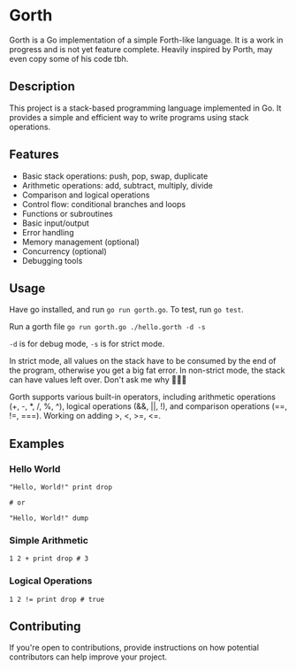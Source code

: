 # Gorth

Gorth is a Go implementation of a simple Forth-like language. It is a work in progress and is not yet feature complete. Heavily inspired by Porth, may even copy some of his code tbh.

## Description

This project is a stack-based programming language implemented in Go. It provides a simple and efficient way to write programs using stack operations.

## Features

-   Basic stack operations: push, pop, swap, duplicate
-   Arithmetic operations: add, subtract, multiply, divide
-   Comparison and logical operations
-   Control flow: conditional branches and loops
-   Functions or subroutines
-   Basic input/output
-   Error handling
-   Memory management (optional)
-   Concurrency (optional)
-   Debugging tools

## Usage

Have go installed, and run `go run gorth.go`. To test, run `go test`.

Run a gorth file
`go run gorth.go ./hello.gorth -d -s`

`-d` is for debug mode, `-s` is for strict mode.

In strict mode, all values on the stack have to be consumed by the end of the program, otherwise you get a big fat error. In non-strict mode, the stack can have values left over. Don't ask me why 🤷🏾‍♀️

Gorth supports various built-in operators, including arithmetic operations (+, -, \*, /, %, ^), logical operations (&&, ||, !), and comparison operations (==, !=, ===). Working on adding >, <, >=, <=.

## Examples

### Hello World

```gorth
"Hello, World!" print drop

# or

"Hello, World!" dump
```

### Simple Arithmetic

```gorth
1 2 + print drop # 3
```

### Logical Operations

```gorth
1 2 != print drop # true
```

## Contributing

If you're open to contributions, provide instructions on how potential contributors can help improve your project.
